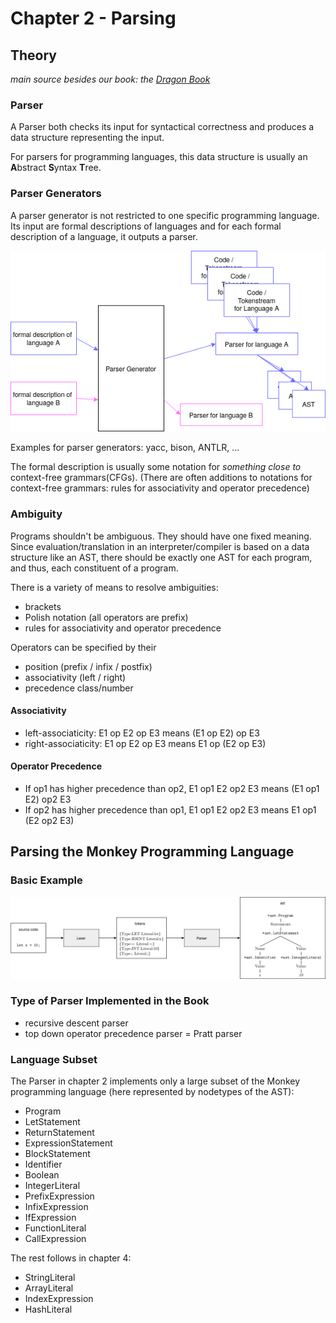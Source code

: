 # Chapter 2 - Parsing


## Theory

*main source besides our book: the [Dragon Book](https://en.wikipedia.org/wiki/Compilers:_Principles,_Techniques,_and_Tools)*

### Parser

A Parser both checks its input for syntactical correctness and produces a data structure representing the input.

For parsers for programming languages, this data structure is usually an **A**bstract **S**yntax **T**ree.


### Parser Generators

A parser generator is not restricted to one specific programming language.
Its input are formal descriptions of languages and for each formal description of a language, it outputs a parser.

![Parser_Generator](./assets/Parser_Generator.png)

Examples for parser generators: yacc, bison, ANTLR, ...

The formal description is usually some notation for *something close to* context-free grammars(CFGs). 
(There are often additions to notations for context-free grammars: rules for associativity and operator precedence)

### Ambiguity

Programs shouldn't be ambiguous. They should have one fixed meaning.
Since evaluation/translation in an interpreter/compiler is based on a data structure like an AST, there should be exactly one AST for each program, and thus, each constituent of a program. 

There is a variety of means to resolve ambiguities:

* brackets 
* Polish notation (all operators are prefix)
* rules for associativity and operator precedence 

Operators can be specified by their 
* position (prefix / infix / postfix)
* associativity (left / right)
* precedence class/number

#### Associativity 

 * left-associaticity: E1 op E2 op E3 means (E1 op E2) op E3
 * right-associaticity: E1 op E2 op E3 means E1 op (E2 op E3)

#### Operator Precedence

 * If op1 has higher precedence than op2, E1 op1 E2 op2 E3 means (E1 op1 E2) op2 E3 
 * If op2 has higher precedence than op1, E1 op1 E2 op2 E3 means E1 op1 (E2 op2 E3) 


## Parsing the Monkey Programming Language

### Basic Example

![Basic_Example](./assets/Basic_Example.png)


### Type of Parser Implemented in the Book

* recursive descent parser
* top down operator precedence parser = Pratt parser

### Language Subset

The Parser in chapter 2 implements only a large subset of the Monkey programming language (here represented by nodetypes of the AST):

* Program
* LetStatement
* ReturnStatement
* ExpressionStatement 
* BlockStatement 
* Identifier
* Boolean
* IntegerLiteral
* PrefixExpression
* InfixExpression
* IfExpression
* FunctionLiteral
* CallExpression

The rest follows in chapter 4:

* StringLiteral
* ArrayLiteral
* IndexExpression
* HashLiteral 

